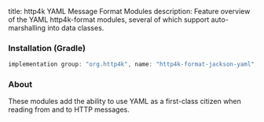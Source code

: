 title: http4k YAML Message Format Modules
description: Feature overview of the YAML http4k-format modules, several of which support auto-marshalling into data classes.

### Installation (Gradle)

```groovy
implementation group: "org.http4k", name: "http4k-format-jackson-yaml", version: "4.12.3.0"
```

### About
These modules add the ability to use YAML as a first-class citizen when reading from and to HTTP messages. 

[http4k]: https://http4k.org
